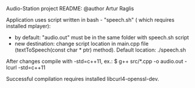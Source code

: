 Audio-Station project README:
@author Artur Raglis

Application uses script written in bash - "speech.sh" ( which requires installed mplayer): 
- by default:
  "audio.out" must be in the same folder with speech.sh script
- new destination:
  change script location in main.cpp file (textToSpeech(const char * ptr) method).
  Default location: ./speech.sh

After changes compile with -std=c++11, ex.:
$ g++ src/*.cpp -o audio.out -lcurl -std=c++11 

Successful compilation requires installed libcurl4-openssl-dev.
